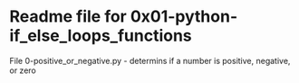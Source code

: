# Readme file for 0x01-python-if_else_loops_functions  

File 0-positive_or_negative.py - determins if a number is positive, negative, or zero
